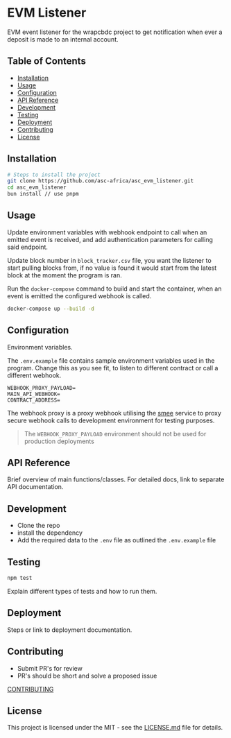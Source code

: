 # EVM Listener

EVM event listener for the wrapcbdc project to get notification when ever a deposit is made to an
internal account.

## Table of Contents
- [Installation](#installation)
- [Usage](#usage)
- [Configuration](#configuration)
- [API Reference](#api-reference)
- [Development](#development)
- [Testing](#testing)
- [Deployment](#deployment)
- [Contributing](#contributing)
- [License](#license)

## Installation

```bash
# Steps to install the project
git clone https://github.com/asc-africa/asc_evm_listener.git
cd asc_evm_listener
bun install // use pnpm
```

## Usage

Update environment variables with webhook endpoint to call when an emitted event is received,
and add authentication parameters for calling said endpoint.

Update block number in `block_tracker.csv` file, you want the listener to start pulling blocks from,
if no value is found it would start from the latest block at the moment the program is ran.

Run the `docker-compose` command to build and start the container, when an event is emitted the
configured webhook is called.

```bash
docker-compose up --build -d
```

## Configuration

Environment variables.

The `.env.example` file contains sample environment variables used in the program. Change this as you
see fit, to listen to different contract or call a different webhook.

```
WEBHOOK_PROXY_PAYLOAD=
MAIN_API_WEBHOOK=
CONTRACT_ADDRESS=

```
The webhook proxy is a proxy webhook utilising the [smee](https://smee.io/) service to proxy secure
webhook calls to development environment for testing purposes.

> The `WEBHOOK_PROXY_PAYLOAD` environment should not be used for production deployments

## API Reference

Brief overview of main functions/classes. For detailed docs, link to separate API documentation.

## Development

- Clone the repo
- install the dependency
- Add the required data to the `.env` file as outlined the `.env.example` file

## Testing

```bash
npm test
```

Explain different types of tests and how to run them.

## Deployment

Steps or link to deployment documentation.

## Contributing

- Submit PR's for review
- PR's should be short and solve a proposed issue

[CONTRIBUTING](CONTRIBUTING.md)

## License

This project is licensed under the MIT - see the [LICENSE.md](LICENSE.md) file for details.
